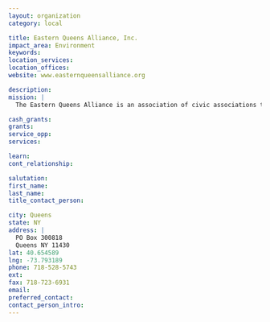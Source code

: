 ```yaml
---
layout: organization
category: local

title: Eastern Queens Alliance, Inc.
impact_area: Environment
keywords: 
location_services: 
location_offices: 
website: www.easternqueensalliance.org

description: 
mission: |
  The Eastern Queens Alliance is an association of civic associations that joined forces in 1989 to address problems, issues and concerns that plagued or all or most of our communities.  We are a proactive organization, striving to be ever vigilant to prevent problems before they become entrenched.  In doing so, we collectively enlist the aid of elected officials, as well as the government and private agencies who are charged with the responsibility and who have the resources to assist us.

cash_grants: 
grants: 
service_opp: 
services: 

learn: 
cont_relationship: 

salutation: 
first_name: 
last_name: 
title_contact_person: 

city: Queens
state: NY
address: |
  PO Box 300818    
  Queens NY 11430
lat: 40.654589
lng: -73.793189
phone: 718-528-5743
ext: 
fax: 718-723-6931
email: 
preferred_contact: 
contact_person_intro: 
---
```

